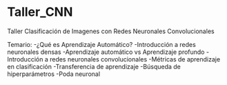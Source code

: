 # Taller_CNN
Taller Clasificación de Imagenes con Redes Neuronales Convolucionales

Temario:
-¿Qué es Aprendizaje Automático?
-Introducción a redes neuronales densas
-Aprendizaje automático vs Aprendizaje profundo
-Introducción a redes neuronales convolucionales
-Métricas de aprendizaje en clasificación
-Transferencia de aprendizaje
-Búsqueda de hiperparámetros
-Poda neuronal
